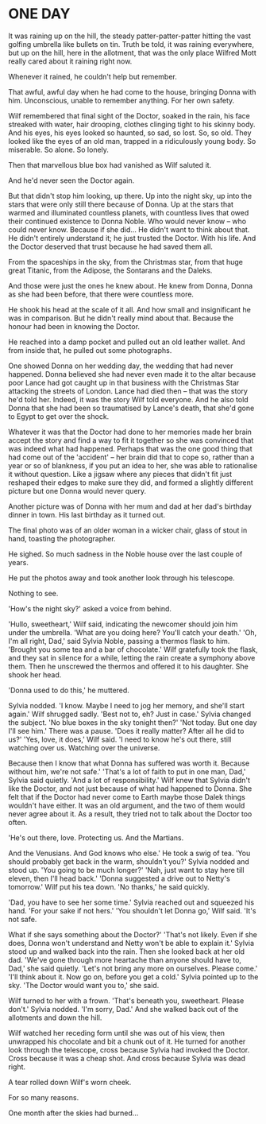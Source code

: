 # ONE DAY

It was raining up on the hill, the steady patter-patter-patter hitting the vast golfing umbrella like bullets on tin. Truth be told, it was raining everywhere, but up on the hill, here in the allotment, that was the only place Wilfred Mott really cared about it raining right now.

Whenever it rained, he couldn't help but remember.

That awful, awful day when he had come to the house, bringing Donna with him. Unconscious, unable to remember anything. For her own safety.

Wilf remembered that final sight of the Doctor, soaked in the rain, his face streaked with water, hair drooping, clothes clinging tight to his skinny body. And his eyes, his eyes looked so haunted, so sad, so lost. So, so old. They looked like the eyes of an old man, trapped in a ridiculously young body. So miserable. So alone. So lonely.

Then that marvellous blue box had vanished as Wilf saluted it.

And he'd never seen the Doctor again.

But that didn't stop him looking, up there. Up into the night sky, up into the stars that were only still there because of Donna. Up at the stars that warmed and illuminated countless planets, with countless lives that owed their continued existence to Donna Noble. Who would never know – who could never know. Because if she did… He didn't want to think about that. He didn't entirely understand it; he just trusted the Doctor. With his life. And the Doctor deserved that trust because he had saved them all.

From the spaceships in the sky, from the Christmas star, from that huge great Titanic, from the Adipose, the Sontarans and the Daleks.

And those were just the ones he knew about. He knew from Donna, Donna as she had been before, that there were countless more.

He shook his head at the scale of it all. And how small and insignificant he was in comparison. But he didn't really mind about that. Because the honour had been in knowing the Doctor.

He reached into a damp pocket and pulled out an old leather wallet. And from inside that, he pulled out some photographs.

One showed Donna on her wedding day, the wedding that had never happened. Donna believed she had never even made it to the altar because poor Lance had got caught up in that business with the Christmas Star attacking the streets of London. Lance had died then – that was the story he'd told her. Indeed, it was the story Wilf told everyone. And he also told Donna that she had been so traumatised by Lance's death, that she'd gone to Egypt to get over the shock.

Whatever it was that the Doctor had done to her memories made her brain accept the story and find a way to fit it together so she was convinced that was indeed what had happened. Perhaps that was the one good thing that had come out of the 'accident' – her brain did that to cope so, rather than a year or so of blankness, if you put an idea to her, she was able to rationalise it without question. Like a jigsaw where any pieces that didn't fit just reshaped their edges to make sure they did, and formed a slightly different picture but one Donna would never query.

Another picture was of Donna with her mum and dad at her dad's birthday dinner in town. His last birthday as it turned out.

The final photo was of an older woman in a wicker chair, glass of stout in hand, toasting the photographer.

He sighed. So much sadness in the Noble house over the last couple of years.

He put the photos away and took another look through his telescope.

Nothing to see.

'How's the night sky?' asked a voice from behind.

'Hullo, sweetheart,' Wilf said, indicating the newcomer should join him under the umbrella. 'What are you doing here? You'll catch your death.' 'Oh, I'm all right, Dad,' said Sylvia Noble, passing a thermos flask to him. 'Brought you some tea and a bar of chocolate.' Wilf gratefully took the flask, and they sat in silence for a while, letting the rain create a symphony above them. Then he unscrewed the thermos and offered it to his daughter. She shook her head.

'Donna used to do this,' he muttered.

Sylvia nodded. 'I know. Maybe I need to jog her memory, and she'll start again.' Wilf shrugged sadly. 'Best not to, eh? Just in case.' Sylvia changed the subject. 'No blue boxes in the sky tonight then?' 'Not today. But one day I'll see him.' There was a pause. 'Does it really matter? After all he did to us?' 'Yes, love, it does,' Wilf said. 'I need to know he's out there, still watching over us. Watching over the universe.

Because then I know that what Donna has suffered was worth it. Because without him, we're not safe.' 'That's a lot of faith to put in one man, Dad,' Sylvia said quietly. 'And a lot of responsibility.' Wilf knew that Sylvia didn't like the Doctor, and not just because of what had happened to Donna. She felt that if the Doctor had never come to Earth maybe those Dalek things wouldn't have either. It was an old argument, and the two of them would never agree about it. As a result, they tried not to talk about the Doctor too often.

'He's out there, love. Protecting us. And the Martians.

And the Venusians. And God knows who else.' He took a swig of tea. 'You should probably get back in the warm, shouldn't you?' Sylvia nodded and stood up. 'You going to be much longer?' 'Nah, just want to stay here till eleven, then I'll head back.' 'Donna suggested a drive out to Netty's tomorrow.' Wilf put his tea down. 'No thanks,' he said quickly.

'Dad, you have to see her some time.' Sylvia reached out and squeezed his hand. 'For your sake if not hers.' 'You shouldn't let Donna go,' Wilf said. 'It's not safe.

What if she says something about the Doctor?' 'That's not likely. Even if she does, Donna won't understand and Netty won't be able to explain it.' Sylvia stood up and walked back into the rain. Then she looked back at her old dad. 'We've gone through more heartache than anyone should have to, Dad,' she said quietly. 'Let's not bring any more on ourselves. Please come.' 'I'll think about it. Now go on, before you get a cold.' Sylvia pointed up to the sky. 'The Doctor would want you to,' she said.

Wilf turned to her with a frown. 'That's beneath you, sweetheart. Please don't.' Sylvia nodded. 'I'm sorry, Dad.' And she walked back out of the allotments and down the hill.

Wilf watched her receding form until she was out of his view, then unwrapped his chocolate and bit a chunk out of it. He turned for another look through the telescope, cross because Sylvia had invoked the Doctor. Cross because it was a cheap shot. And cross because Sylvia was dead right.

A tear rolled down Wilf's worn cheek.

For so many reasons.

One month after the skies had burned…